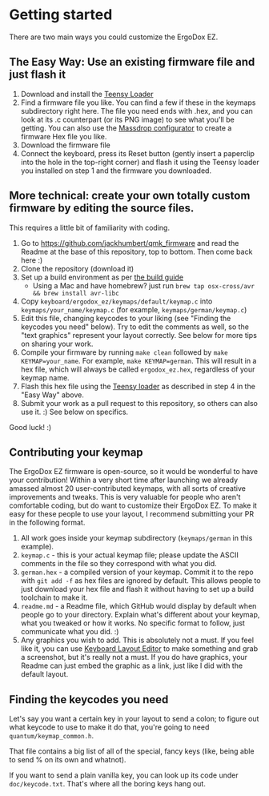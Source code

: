 # Getting started

There are two main ways you could customize the ErgoDox EZ.

## The Easy Way: Use an existing firmware file and just flash it

1. Download and install the [Teensy Loader](https://www.pjrc.com/teensy/loader.html)
2. Find a firmware file you like. You can find a few if these in the keymaps subdirectory right here. The file you need ends with .hex, and you can look at its .c counterpart (or its PNG image) to see what you'll be getting. You can also use the [Massdrop configurator](https://keyboard-configurator.massdrop.com/ext/ergodox) to create a firmware Hex file you like.
3. Download the firmware file
4. Connect the keyboard, press its Reset button (gently insert a paperclip into the hole in the top-right corner) and flash it using the Teensy loader you installed on step 1 and the firmware you downloaded.

## More technical: create your own totally custom firmware by editing the source files. 

This requires a little bit of familiarity with coding.

1. Go to https://github.com/jackhumbert/qmk_firmware and read the Readme at the base of this repository, top to bottom. Then come back here :)
2. Clone the repository (download it)
3. Set up a build environment as per [the build guide](/BUILD_GUIDE.md) 
    - Using a Mac and have homebrew? just run `brew tap osx-cross/avr && brew install avr-libc`
4. Copy `keyboard/ergodox_ez/keymaps/default/keymap.c` into `keymaps/your_name/keymap.c` (for example, `keymaps/german/keymap.c`)
5. Edit this file, changing keycodes to your liking (see "Finding the keycodes you need" below). Try to edit the comments as well, so the "text graphics" represent your layout correctly. See below for more tips on sharing your work.
6. Compile your firmware by running `make clean` followed by `make KEYMAP=your_name`. For example, `make KEYMAP=german`. This will result in a hex file, which will always be called `ergodox_ez.hex`, regardless of your keymap name.
6. Flash this hex file using the [Teensy loader](https://www.pjrc.com/teensy/loader.html) as described in step 4 in the "Easy Way" above.
7. Submit your work as a pull request to this repository, so others can also use it. :) See below on specifics.

Good luck! :)

## Contributing your keymap

The ErgoDox EZ firmware is open-source, so it would be wonderful to have your contribution! Within a very short time after launching we already amassed almost 20 user-contributed keymaps, with all sorts of creative improvements and tweaks. This is very valuable for people who aren't comfortable coding, but do want to customize their ErgoDox EZ. To make it easy for these people to use your layout, I recommend submitting your PR in the following format. 

1. All work goes inside your keymap subdirectory (`keymaps/german` in this example).
2. `keymap.c` - this is your actual keymap file; please update the ASCII comments in the file so they correspond with what you did.
3. `german.hex` - a compiled version of your keymap. Commit it to the repo with `git add -f` as hex files are ignored by default. This allows people to just download your hex file and flash it without having to set up a build toolchain to make it.
3. `readme.md` - a Readme file, which GitHub would display by default when people go to your directory. Explain what's different about your keymap, what you tweaked or how it works. No specific format to follow, just communicate what you did. :)
4. Any graphics you wish to add. This is absolutely not a must. If you feel like it, you can use [Keyboard Layout Editor](http://keyboard-layout-editor.com) to make something and grab a screenshot, but it's really not a must. If you do have graphics, your Readme can just embed the graphic as a link, just like I did with the default layout. 


## Finding the keycodes you need

Let's say you want a certain key in your layout to send a colon; to figure out what keycode to use to make it do that, you're going to need `quantum/keymap_common.h`.

That file contains a big list of all of the special, fancy keys (like, being able to send % on its own and whatnot).

If you want to send a plain vanilla key, you can look up its code under `doc/keycode.txt`. That's where all the boring keys hang out.
